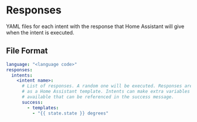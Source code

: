 # Responses

YAML files for each intent with the response that Home Assistant will give when the intent is executed.

## File Format

```yaml
language: "<language code>"
responses:
  intents:
    <intent name>:
      # List of responses. A random one will be executed. Responses are rendered
      # as a Home Assistant template. Intents can make extra variables
      # available that can be referenced in the success message.
      success:
        - templates:
          - "{{ state.state }} degrees"
```
